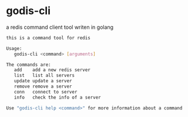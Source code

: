 # godis-cli
a redis command client tool writen in golang



```sh
this is a command tool for redis

Usage:
   godis-cli <command> [arguments]

The commands are:
   add    add a new redis server
   list   list all servers
   update update a server
   remove remove a server
   conn   connect to server
   info   check the info of a server

Use "godis-cli help <command>" for more information about a command
```

